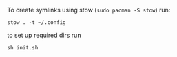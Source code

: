 To create symlinks using stow (`sudo pacman -S stow`) run:

```
stow . -t ~/.config
```

to set up required dirs run

```
sh init.sh
```
